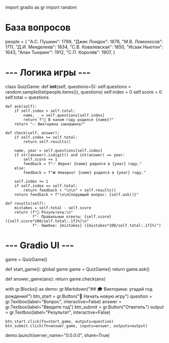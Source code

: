 import gradio as gr
import random

# База вопросов
people = {
    "А.С. Пушкин": 1799,
    "Джек Лондон": 1876,
    "М.В. Ломоносов": 1711,
    "Д.И. Менделеев": 1834,
    "С.В. Ковалевская": 1850,
    "Исаак Ньютон": 1643,
    "Алан Тьюринг": 1912,
    "С.П. Королёв": 1907,
}

# --- Логика игры ---
class QuizGame:
    def __init__(self, questions=5):
        self.questions = random.sample(list(people.items()), questions)
        self.index = 0
        self.score = 0
        self.total = questions

    def ask(self):
        if self.index < self.total:
            name, _ = self.questions[self.index]
            return f"📅 В каком году родился {name}?"
        return "✅ Викторина завершена!"

    def check(self, answer):
        if self.index >= self.total:
            return self.results()

        name, year = self.questions[self.index]
        if str(answer).isdigit() and int(answer) == year:
            self.score += 1
            feedback = f"✅ Верно! {name} родился в {year} году."
        else:
            feedback = f"❌ Неверно! {name} родился в {year} году."

        self.index += 1
        if self.index == self.total:
            return feedback + "\n\n" + self.results()
        return feedback + f"\n\nСледующий вопрос: {self.ask()}"

    def results(self):
        mistakes = self.total - self.score
        return (f"🎯 Результаты:\n"
                f"- Правильные ответы: {self.score} ({self.score*100/self.total:.1f}%)\n"
                f"- Ошибки: {mistakes} ({mistakes*100/self.total:.1f}%)")

# --- Gradio UI ---
game = QuizGame()

def start_game():
    global game
    game = QuizGame()
    return game.ask()

def answer_game(ans):
    return game.check(ans)

with gr.Blocks() as demo:
    gr.Markdown("## 🎓 Викторина: угадай год рождения!")
    btn_start = gr.Button("🚀 Начать новую игру")
    question = gr.Textbox(label="Вопрос", interactive=False)
    answer = gr.Textbox(label="Введите год")
    btn_submit = gr.Button("Ответить")
    output = gr.Textbox(label="Результат", interactive=False)

    btn_start.click(fn=start_game, outputs=question)
    btn_submit.click(fn=answer_game, inputs=answer, outputs=output)

demo.launch(server_name="0.0.0.0", share=True)
